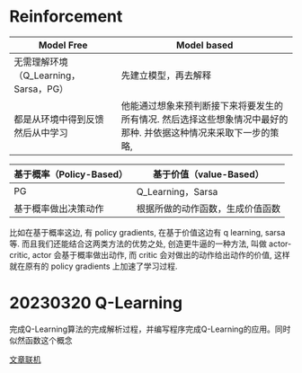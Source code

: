 # Reinforcement

| Model Free                            | Model based                                                  |
| ------------------------------------- | ------------------------------------------------------------ |
| 无需理解环境（Q_Learning，Sarsa，PG） | 先建立模型，再去解释                                         |
| 都是从环境中得到反馈然后从中学习      | 他能通过想象来预判断接下来将要发生的所有情况. 然后选择这些想象情况中最好的那种. 并依据这种情况来采取下一步的策略, |



| 基于概率（Policy-Based） | 基于价值（value-Based）          |
| ------------------------ | -------------------------------- |
| PG                       | Q_Learning，Sarsa                |
| 基于概率做出决策动作     | 根据所做的动作函数，生成价值函数 |

比如在基于概率这边, 有 policy gradients, 在基于价值这边有 q learning, sarsa 等. 而且我们还能结合这两类方法的优势之处, 创造更牛逼的一种方法, 叫做 actor-critic, actor 会基于概率做出动作, 而 critic 会对做出的动作给出动作的价值, 这样就在原有的 policy gradients 上加速了学习过程.

# 20230320 Q-Learning

完成Q-Learning算法的完成解析过程，并编写程序完成Q-Learning的应用。同时似然函数这个概念

[文章联机](https://github.com/ShawnZL/Reinforcement/blob/master/Q_Learning/Q_Learning.md)


